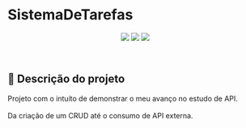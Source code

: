 # SistemaDeTarefas

<p align = "center">
<img loading = "lazy" src = "https://img.shields.io/badge/Status-Em_desenvolvimento-blue"/>
<img loading = "lazy" src = "https://img.shields.io/badge/Licença-MIT-purple"/>
<img loading = "lazy" src = "https://img.shields.io/badge/ASP.NET-239120?"/>
<br>
</p>
<br>

## :page_with_curl: Descrição do projeto
<p>
Projeto com o intuíto de demonstrar o meu avanço no estudo de API.<br> <br>Da criação de um CRUD até o consumo de API externa. 
</p>
<br>

